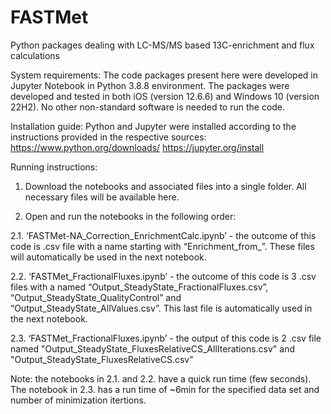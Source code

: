 # FASTMet
Python packages dealing with LC-MS/MS based 13C-enrichment and flux calculations 


System requirements:
The code packages present here were developed in Jupyter Notebook in Python 3.8.8 environment. The packages were developed and tested in both iOS (version 12.6.6) and Windows 10 (version 22H2). No other non-standard software is needed to run the code.


Installation guide:
Python and Jupyter were installed according to the instructions provided in the respective sources:
https://www.python.org/downloads/
https://jupyter.org/install


Running instructions:
1. Download the notebooks and associated files into a single folder. All necessary files will be available here.

2. Open and run the notebooks in the following order:

2.1. ‘FASTMet-NA_Correction_EnrichmentCalc.ipynb’ - the outcome of this code is .csv file with a name starting with “Enrichment_from_”. These files will automatically be used in the next notebook.

2.2. ‘FASTMet_FractionalFluxes.ipynb’ - the outcome of this code is 3 .csv files with a named “Output_SteadyState_FractionalFluxes.csv”, “Output_SteadyState_QualityControl” and “Output_SteadyState_AllValues.csv”. This last file is automatically used in the next notebook.

2.3. ‘FASTMet_FractionalFluxes.ipynb’ - the output of this code is 2 .csv file named "Output_SteadyState_FluxesRelativeCS_AllIterations.csv" and "Output_SteadyState_FluxesRelativeCS.csv"

Note: the notebooks in 2.1. and 2.2. have a quick run time (few seconds). The notebook in 2.3. has a run time of ~6min for the specified data set and number of minimization itertions. 

